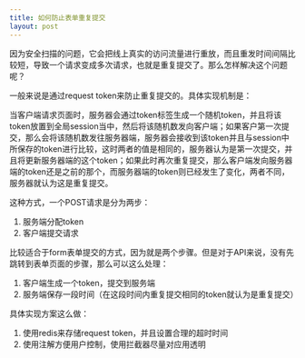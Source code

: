 ```yaml
---
title: 如何防止表单重复提交
layout: post
---
```


因为安全扫描的问题，它会把线上真实的访问流量进行重放，而且重发时间间隔比较短，导致一个请求变成多次请求，也就是重复提交了。那么怎样解决这个问题呢？


一般来说是通过request token来防止重复提交的。具体实现机制是：

当客户端请求页面时，服务器会通过token标签生成一个随机token，并且将该token放置到全局session当中，然后将该随机数发向客户端；如果客户第一次提交，那么会将该随机数发往服务器端，服务器会接收到该token并且与session中所保存的token进行比较，这时两者的值是相同的，服务器认为是第一次提交，并且将更新服务器端的这个token；如果此时再次重复提交，那么客户端发向服务器端的token还是之前的那个，而服务器端的token则已经发生了变化，两者不同，服务器就认为这是重复提交。


这种方式，一个POST请求是分为两步：

1. 服务端分配token
2. 客户端提交请求

比较适合于form表单提交的方式，因为就是两个步骤。但是对于API来说，没有先跳转到表单页面的步骤，那么可以这么处理：

1. 客户端生成一个token，提交到服务端
2. 服务端保存一段时间（在这段时间内重复提交相同的token就认为是重复提交）

具体实现方案这么做：

1. 使用redis来存储request token，并且设置合理的超时时间
2. 使用注解方便用户控制，使用拦截器尽量对应用透明
